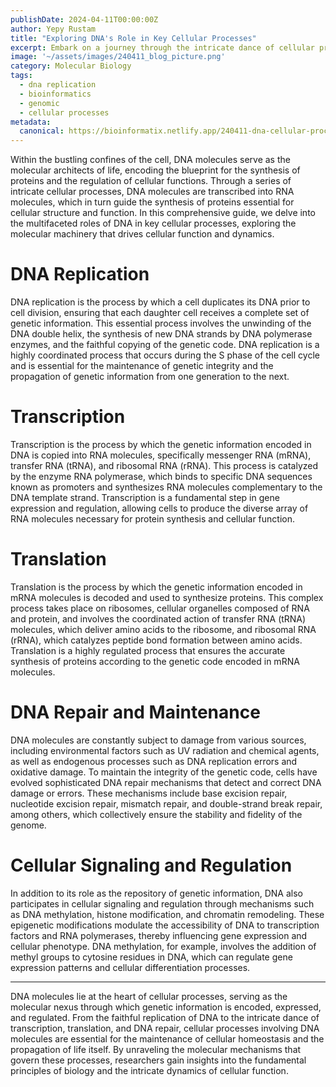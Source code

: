 ```yaml
---
publishDate: 2024-04-11T00:00:00Z
author: Yepy Rustam
title: "Exploring DNA's Role in Key Cellular Processes"
excerpt: Embark on a journey through the intricate dance of cellular processes, where DNA molecules orchestrate the symphony of life. From the replication of genetic information to the transcription of messenger RNA and the translation of proteins, DNA plays a central role in a myriad of essential cellular activities.  
image: '~/assets/images/240411_blog_picture.png'
category: Molecular Biology
tags:
  - dna replication
  - bioinformatics
  - genomic
  - cellular processes
metadata:
  canonical: https://bioinformatix.netlify.app/240411-dna-cellular-processes
---
```


Within the bustling confines of the cell, DNA molecules serve as the molecular architects of life, encoding the blueprint for the synthesis of proteins and the regulation of cellular functions. Through a series of intricate cellular processes, DNA molecules are transcribed into RNA molecules, which in turn guide the synthesis of proteins essential for cellular structure and function. In this comprehensive guide, we delve into the multifaceted roles of DNA in key cellular processes, exploring the molecular machinery that drives cellular function and dynamics.

# DNA Replication

DNA replication is the process by which a cell duplicates its DNA prior to cell division, ensuring that each daughter cell receives a complete set of genetic information. This essential process involves the unwinding of the DNA double helix, the synthesis of new DNA strands by DNA polymerase enzymes, and the faithful copying of the genetic code. DNA replication is a highly coordinated process that occurs during the S phase of the cell cycle and is essential for the maintenance of genetic integrity and the propagation of genetic information from one generation to the next.

# Transcription

Transcription is the process by which the genetic information encoded in DNA is copied into RNA molecules, specifically messenger RNA (mRNA), transfer RNA (tRNA), and ribosomal RNA (rRNA). This process is catalyzed by the enzyme RNA polymerase, which binds to specific DNA sequences known as promoters and synthesizes RNA molecules complementary to the DNA template strand. Transcription is a fundamental step in gene expression and regulation, allowing cells to produce the diverse array of RNA molecules necessary for protein synthesis and cellular function.

# Translation

Translation is the process by which the genetic information encoded in mRNA molecules is decoded and used to synthesize proteins. This complex process takes place on ribosomes, cellular organelles composed of RNA and protein, and involves the coordinated action of transfer RNA (tRNA) molecules, which deliver amino acids to the ribosome, and ribosomal RNA (rRNA), which catalyzes peptide bond formation between amino acids. Translation is a highly regulated process that ensures the accurate synthesis of proteins according to the genetic code encoded in mRNA molecules.

# DNA Repair and Maintenance

DNA molecules are constantly subject to damage from various sources, including environmental factors such as UV radiation and chemical agents, as well as endogenous processes such as DNA replication errors and oxidative damage. To maintain the integrity of the genetic code, cells have evolved sophisticated DNA repair mechanisms that detect and correct DNA damage or errors. These mechanisms include base excision repair, nucleotide excision repair, mismatch repair, and double-strand break repair, among others, which collectively ensure the stability and fidelity of the genome.

# Cellular Signaling and Regulation

In addition to its role as the repository of genetic information, DNA also participates in cellular signaling and regulation through mechanisms such as DNA methylation, histone modification, and chromatin remodeling. These epigenetic modifications modulate the accessibility of DNA to transcription factors and RNA polymerases, thereby influencing gene expression and cellular phenotype. DNA methylation, for example, involves the addition of methyl groups to cytosine residues in DNA, which can regulate gene expression patterns and cellular differentiation processes.

***

DNA molecules lie at the heart of cellular processes, serving as the molecular nexus through which genetic information is encoded, expressed, and regulated. From the faithful replication of DNA to the intricate dance of transcription, translation, and DNA repair, cellular processes involving DNA molecules are essential for the maintenance of cellular homeostasis and the propagation of life itself. By unraveling the molecular mechanisms that govern these processes, researchers gain insights into the fundamental principles of biology and the intricate dynamics of cellular function.
